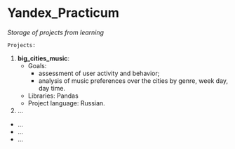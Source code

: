 # Yandex_Practicum

*Storage of projects from learning*

`Projects:`
1. **big_cities_music**:
    - Goals:
        - assessment of user activity and behavior;
        - analysis of music preferences over the cities by genre, week day, day time.
    - Libraries: Pandas
    - Project language: Russian.
3. ...
- ...
- ...
- ...
